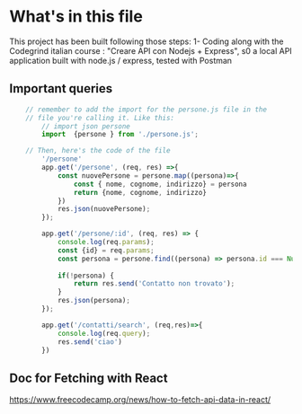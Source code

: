 # What's in this file
This project has been built following those steps:
1- Coding along with the Codegrind italian course : "Creare API con Nodejs + Express", s0 a local API application built with node.js / express, tested with Postman

## Important queries
```javaScript
    // remember to add the import for the persone.js file in the
    // file you're calling it. Like this:
        // import json persone
        import  {persone } from './persone.js';

    // Then, here's the code of the file
        '/persone'
        app.get('/persone', (req, res) =>{
            const nuovePersone = persone.map((persona)=>{
                const { nome, cognome, indirizzo} = persona
                return {nome, cognome, indirizzo}
            })
            res.json(nuovePersone);
        });

        app.get('/persone/:id', (req, res) => {
            console.log(req.params);
            const {id} = req.params;
            const persona = persone.find((persona) => persona.id === Number(id));
            
            if(!persona) {
                return res.send('Contatto non trovato');
            }
            res.json(persona);
        });

        app.get('/contatti/search', (req,res)=>{
            console.log(req.query);
            res.send('ciao')
        })

```

## Doc for Fetching with React
https://www.freecodecamp.org/news/how-to-fetch-api-data-in-react/ 
